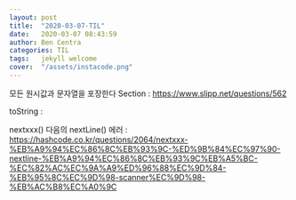 ```yaml
---
layout: post
title:  "2020-03-07-TIL"
date:   2020-03-07 08:43:59
author: Ben Centra
categories: TIL
tags:	jekyll welcome
cover:  "/assets/instacode.png"
---
```

모든 원시값과 문자열을 포장한다 Section : https://www.slipp.net/questions/562



toString : 

nextxxx() 다음의 nextLine() 에러 : https://hashcode.co.kr/questions/2064/nextxxx-%EB%A9%94%EC%86%8C%EB%93%9C-%ED%9B%84%EC%97%90-nextline-%EB%A9%94%EC%86%8C%EB%93%9C%EB%A5%BC-%EC%82%AC%EC%9A%A9%ED%96%88%EC%9D%84-%EB%95%8C%EC%9D%98-scanner%EC%9D%98-%EB%AC%B8%EC%A0%9C

